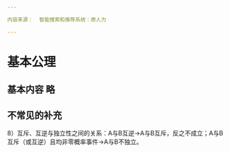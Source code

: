 ```yaml
---

内容来源：  智能搜索和推荐系统：原人力

---
```


# 基本公理

## 基本内容 略

## 不常见的补充


8）互斥、互逆与独立性之间的关系：A与B互逆$\rightarrow$A与B互斥，反之不成立；A与B互斥（或互逆）且均非零概率事件$\rightarrow$A与B不独立。